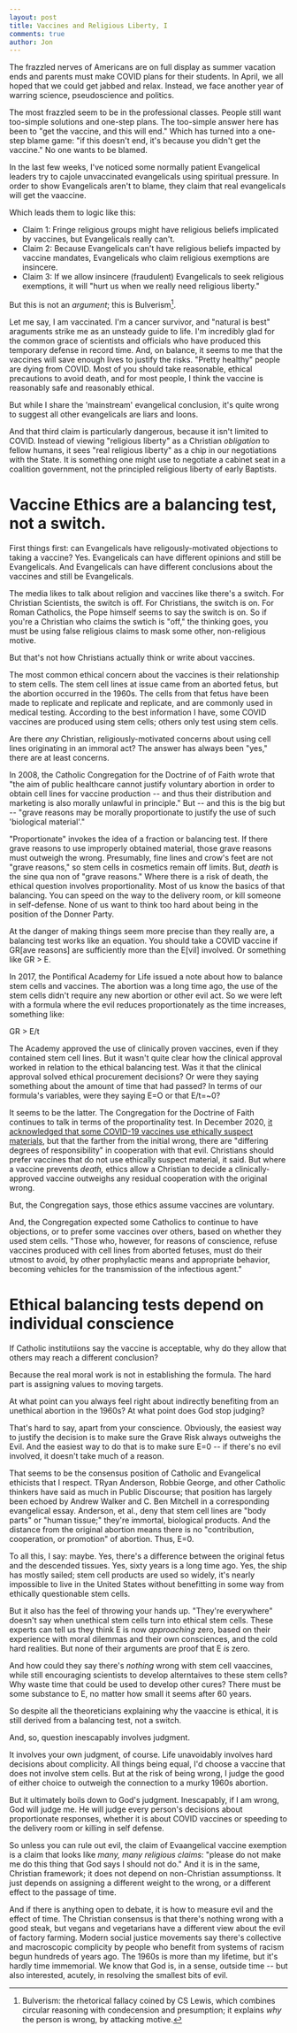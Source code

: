 ```yaml
---
layout: post
title: Vaccines and Religious Liberty, I
comments: true
author: Jon
---
```


The frazzled nerves of Americans are on full display as summer vacation ends and parents must make COVID plans for their students.   In April, we all hoped that we could get jabbed and relax.  Instead, we face another year of warring science, pseudoscience and politics.

The most frazzled seem to be in the professional classes.  People still want too-simple solutions and one-step plans.  The too-simple answer here has been to "get the vaccine, and this will end."  Which has turned into a one-step blame game: "if this doesn't end, it's because you didn't get the vaccine." No one wants to be blamed. 

In the last few weeks, I've noticed some normally patient Evangelical leaders try to cajole unvaccinated evangelicals using spiritual pressure. In order to show Evangelicals aren't to blame, they claim that real evangelicals will get the vaaccine. 

Which leads them to logic like this:  
  * Claim 1: Fringe religious groups might have religious beliefs implicated by vaccines, but Evangelicals really can't. 
  * Claim 2: Because Evangelicals can't have religious beliefs impacted by vaccine mandates, Evangelicals who claim religious exemptions are insincere. 
  * Claim 3: If we allow insincere (fraudulent) Evangelicals to seek religious exemptions, it will "hurt us when we really need religious liberty."

But this is not an *argument*; this is Bulverism[^1].  

Let me say, I am vaccinated. I'm a cancer survivor, and "natural is best" araguments strike me as an unsteady guide to life. I'm incredibly glad for the common grace of scientists and officials who have produced this temporary defense in record time. And, on balance, it seems to me that the vaccines will save enough lives to justify the risks.  "Pretty healthy" people are dying from COVID.  Most of you should take reasonable, ethical precautions to avoid death, and for most people, I think the vaccine is reasonably safe and reasonably ethical.   

But while I share the 'mainstream' evangelical conclusion, it's quite wrong to suggest all other evangelicals are liars and loons.   

And that third claim is particularly dangerous, because it isn't limited to COVID.  Instead of viewing "religious liberty" as a Christian *obligation* to fellow humans, it sees "real religious liberty" as a chip in our negotiations with the State. It is something one might use to negotiate a cabinet seat in a coalition government, not the principled religious liberty of early Baptists. 


# Vaccine Ethics are a balancing test, not a switch. 

First things first: can Evangelicals have religously-motivated objections to taking a vaccine?  Yes.  Evangelicals can have different opinions and still be Evangelicals.  And Evangelicals can have different conclusions about the vaccines and still be Evangelicals.    

The media likes to talk about religion and vaccines like there's a switch.  For Christian Scientists, the switch is off.  For Christians, the switch is on. For Roman Catholics, the Pope himself seems to say the switch is on.  So if you're a Christian who claims the swtich is "off," the thinking goes, you must be using false religious claims to mask some other, non-religious motive.

But that's not how Christians actually think or write about vaccines. 

The most common ethical concern about the vaccines is their relationship to stem cells. The stem cell lines at issue came from an aborted fetus, but the abortion occurred in the 1960s. The cells from that fetus have been made to replicate and replicate and replicate, and are commonly used in medical testing. According to the best information I have, some COVID vaccines are produced using stem cells; others only test using stem cells.  

Are there *any* Christian, religiously-motivated concerns about using cell lines originating in an immoral act? The answer has always been "yes," there are at least concerns.    

In 2008, the Catholic Congregation for the Doctrine of of Faith wrote that "the aim of public healthcare cannot justify voluntary abortion in order to obtain cell lines for vaccine production -- and thus their distribution and marketing is also morally unlawful in principle."  But -- and this is the big but -- "grave reasons may be morally proportionate to justify the use of such 'biological material'."   

"Proportionate" invokes the idea of a fraction or balancing test. If there grave reasons to use improperly obtained material, those grave reasons must outweigh the wrong. Presumably, fine lines and crow's feet are not "grave reasons," so stem cells in cosmetics remain off limits.  But, *death* is the sine qua non of "grave reasons." Where there is a risk of death, the ethical question involves proportionality. Most of us know the basics of that balancing. You can speed on the way to the delivery room, or kill someone in self-defense. None of us want to think too hard about being in the position of the Donner Party.    

At the danger of making things seem more precise than they really are, a balancing test works like an equation.  You should take a COVID vaccine if GR[ave reasons] are sufficiently more than the E[vil] involved.   Or something like GR > E.  

In 2017, the Pontifical Academy for Life issued a note about how to balance stem cells and vaccines.   The abortion was a long time ago, the use of the stem cells didn't require any new abortion or other evil act.  So we were left with a formula where the evil reduces proportionately as the time increases, something like: 

GR > E/t   

The Academy approved the use of clinically proven vaccines, even if they contained stem cell lines. But it wasn't quite clear how the clinical approval worked in relation to the ethical balancing test.    Was it that the clinical approval solved ethical procurement decisions? Or were they saying something about the amount of time that had passed?  In terms of our formula's variables, were they saying E=O or that E/t=~0?

It seems to be the latter.  The Congregation for the Doctrine of Faith continues to talk in terms of the proportinality test. In December 2020, [it acknowledged that some COVID-19 vaccines use ethically suspect materials](https://press.vatican.va/content/salastampa/it/bollettino/pubblico/2020/12/21/0681/01591.html#ing), but that the farther from the initial wrong, there are "differing degrees of responsibility" in cooperation with that evil. Christians should prefer vaccines that do not use ethically suspect material, it said. But where a vaccine prevents *death,* ethics allow a Christian to decide a clinically-approved vaccine outweighs any residual cooperation with the original wrong.   

But, the Congregation says, those ethics assume vaccines are voluntary. 

And, the Congregation expected some Catholics to continue to have objections, or to prefer some vaccines over others, based on whether they used stem cells. "Those who, however, for reasons of conscience, refuse vaccines produced with cell lines from aborted fetuses, must do their utmost to avoid, by other prophylactic means and appropriate behavior, becoming vehicles for the transmission of the infectious agent."


# Ethical balancing tests depend on individual conscience

If  Catholic institutiions say the vaccine is acceptable, why do they allow that others may reach a different conclusion?   

Because the real moral work is not in establishing the formula. The hard part is assigning values to moving targets. 

At what point can you always feel right about indirectly benefiting from an unethical abortion in the 1960s? At what point does God stop judging?  

That's hard to say, apart from your conscience. Obviously, the easiest way to justify the decision is to make sure the Grave Risk always outweighs the Evil.  And the easiest way to do that is to make sure E=0 -- if there's no evil involved, it doesn't take much of a reason.  

That seems to be the consensus position of Catholic and Evangelical ethicists that I respect. TRyan Anderson, Robbie George, and other Catholic thinkers have said as much in Public Discourse; that position has largely been echoed by Andrew Walker and C. Ben Mitchell in a corresponding evangelical essay.  Anderson, et al., deny that stem cell lines are "body parts" or "human tissue;" they're immortal, biological products.  And the distance from the original abortion means there is no "contribution, cooperation, or promotion" of abortion. Thus, E=0. 

To all this, I say: maybe. Yes, there's a difference between the original fetus and the descended tissues. Yes, sixty years is a long time ago.  Yes, the ship has mostly sailed; stem cell products are used so widely, it's nearly impossible to live in the United States without benefitting in some way from ethically questionable stem cells.   

But it also has the feel of throwing your hands up. "They're everywhere" doesn't say when unethical stem cells turn into ethical stem cells. These experts can tell us they think E is now *approaching* zero, based on their experience with moral dilemmas and their own consciences, and the cold hard realities.  But none of their arguments are proof that E *is* zero.  

And how could they say there's *nothing* wrong with stem cell vaaccines, while still encouraging scientists to develop alterntaives to these stem cells?  Why waste time that could be used to develop other cures? There must be some substance to E, no matter how small it seems after 60 years.  

So despite all the theoreticians explaining why the vaaccine is ethical, it is still derived from a balancing test, not a switch.   

And, so, question inescapably involves judgment.  

It involves your own judgment, of course.  Life unavoidably involves hard decisions about complicity. All things being equal, I'd choose a vaccine that does not involve stem cells.  But at the risk of being wrong, I judge the good of either choice to outweigh the connection to a murky 1960s abortion.  

But it ultimately boils down to God's judgment. Inescapably, if I am wrong, God will judge me. He will judge every person's decisions about proportionate responses, whether it is about COVID vaccines or speeding to the delivery room or killing in self defense.

So unless you can rule out evil, the claim of Evaangelical vaccine exemption is a claim that looks like *many, many religious claims*: "please do not make me do this thing that God says I should not do."  And it is in the same, Christian framework; it does not depend on non-Christian assumptionss.  It just depends on assigning a different weight to the wrong, or a different effect to the passage of time. 

And if there is anything open to debate, it is how to measure evil and the effect of time.   The Christian consensus is that there's nothing wrong with a good steak, but vegans and vegetarians have a different view about the evil of factory farming.  Modern social justice movements say there's collective and macroscopic complicity by people who benefit from systems of racism begun hundreds of years ago. The 1960s is more than my lifetime, but it's hardly time immemorial. We know that God is, in a sense, outside time -- but also interested, acutely, in resolving the smallest bits of evil.      


[^1]: Bulverism: the rhetorical fallacy coined by CS Lewis, which combines circular reasoning with condecension and presumption; it explains *why* the person is wrong, by attacking motive.
  
